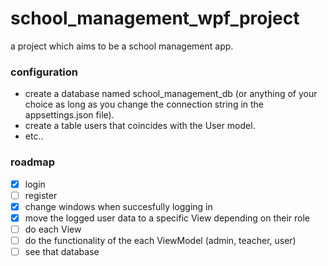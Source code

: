 # school_management_wpf_project
a project which aims to be a school management app.

### configuration
- create a database named school_management_db (or anything of your choice as long as you change the connection string in the appsettings.json file).
- create a table users that coincides with the User model.
- etc..



### roadmap

- [x] login
- [ ] register
- [x] change windows when succesfully logging in
- [x] move the logged user data to a specific View depending on their role
- [ ] do each View
- [ ] do the functionality of the each ViewModel (admin, teacher, user)
- [ ] see that database

